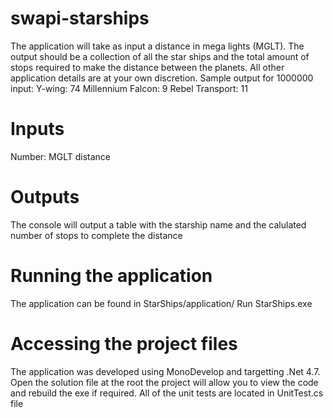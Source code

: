 # swapi-starships

The application will take as input a distance in mega lights (MGLT).
The output should be a collection of all the star ships and the total amount of stops required to
make the distance between the planets.
All other application details are at your own discretion.
Sample output for 1000000 input:
Y-wing: 74
Millennium Falcon: 9
Rebel Transport: 11

# Inputs
Number: MGLT distance

# Outputs
The console will output a table with the starship name and the calulated number of stops to complete the distance 

# Running the application
The application can be found in StarShips/application/
Run StarShips.exe

# Accessing the project files

The application was developed using MonoDevelop and targetting .Net 4.7. Open the solution file at the root the project will allow you to view the code and rebuild the exe if required. All of the unit tests are located in UnitTest.cs file


